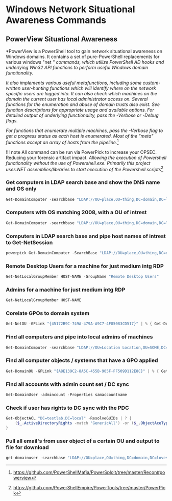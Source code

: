 # Windows Network Situational Awareness Commands

## PowerView Situational Awareness

*PowerView is a PowerShell tool to gain network situational awareness on Windows domains. It contains a set of pure-PowerShell replacements for various windows "net *" commands, which utilize PowerShell AD hooks and underlying Win32 API functions to perform useful Windows domain functionality.*

*It also implements various useful metafunctions, including some custom-written user-hunting functions which will identify where on the network specific users are logged into. It can also check which machines on the domain the current user has local administrator access on. Several functions for the enumeration and abuse of domain trusts also exist. See function descriptions for appropriate usage and available options. For detailed output of underlying functionality, pass the -Verbose or -Debug flags.*

*For functions that enumerate multiple machines, pass the -Verbose flag to get a progress status as each host is enumerated. Most of the "meta" functions accept an array of hosts from the pipeline.*[^1]

!!! note
    All command can be run via PowerPick to increase your OPSEC. Reducing your
    forensic artifact impact. *Allowing the execution of Powershell functionality without the use of Powershell.exe. Primarily this project uses.NET assemblies/libraries to start execution of the Powershell scripts*[^2]

### Get computers in LDAP search base and show the DNS name and OS only

```powershell
Get-DomainComputer -searchbase "LDAP://OU=place,OU=thing,DC=domain,DC=loves,DC=com" --Properties dnshostname,operatingsystem
```

### Computers with OS matching 2008, with a OU of intrest

```powershell
Get-DomainComputer -searchbase "LDAP://OU=place,OU=thing,DC=domain,DC=loves,DC=com" -OperatingSystem *2008* 
```

### Computers in LDAP search base and pipe host names of intrest to Get-NetSession

```powershell
powerpick Get-DomainComputer -SearchBase "LDAP://OU=place,OU=thing,DC=domain,DC=loves,DC=com" | where-object {$_.dnshostname -like "*HOST-NAME*"} | Get-NetSession 
```

### Remote Desktop Users for a machine for just medium intg RDP

```powershell
Get-NetLocalGroupMember HOST-NAME -GroupName "Remote Desktop Users"
```

### Admins for a machine for just medium intg RDP

```powershell
Get-NetLocalGroupMember HOST-NAME
```

### Corelate GPOs to domain system

```powershell
Get-NetOU -GPLink "{45172B9C-749A-479A-A9C7-4F85083CD517}" | % { Get-DomainComputer -ADSPath $_.distinguishedname -Properties dnshostname}
```

### Find all computers and pipe into local admins of machines

```powershell
Get-DomainComputer -searchbase "LDAP://OU=Location Location,OU=SOME,DC=am,DC=somthing,DC=com" -Properties name FindOne | Get-NetLocalGroupMember -Method API -Properties ComputerName,GroupName,MemberName| FT -Wrap
```

### Find all computer objects / systems that have a GPO applied

```powershell
Get-DomainOU -GPLink "{A8E139C2-8A5C-455B-905F-FF509D112E8C}" | % { Get-DomainComputer -ADSPath $_.distinguishedname -Properties dnshostname}
```

### Find all accounts with admin count set / DC sync

```powershell
Get-DomainUser -admincount -Properties samaccountname
```

### Check if user has rights to DC sync with the PDC

```powershell
Get-ObjectACL "DC=testlab,DC=local" -ResolveGUIDs | ? {
    ($_.ActiveDirectoryRights -match 'GenericAll') -or ($_.ObjectAceType -match 'Replication-Get')
}
```

### Pull all email's from user object of a certain OU and output to file for download

```powershell
get-domainuser -searchbase "LDAP://OU=place,OU=thing,DC=domain,DC=loves,DC=com" -properties cn,mail,userprincipalname,extensionattribute10,msrtcsip-primaryuseraddress | out-file -encoding ASCII C:\Windows\Tasks\contacts.txt
```

[^1]: https://github.com/PowerShellMafia/PowerSploit/tree/master/Recon#powerview
[^2]: https://github.com/PowerShellEmpire/PowerTools/tree/master/PowerPick
